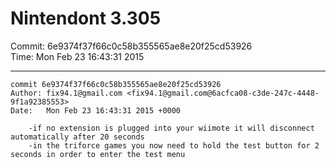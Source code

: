 # Nintendont 3.305
Commit: 6e9374f37f66c0c58b355565ae8e20f25cd53926  
Time: Mon Feb 23 16:43:31 2015   

-----

```
commit 6e9374f37f66c0c58b355565ae8e20f25cd53926
Author: fix94.1@gmail.com <fix94.1@gmail.com@6acfca08-c3de-247c-4448-9f1a92385553>
Date:   Mon Feb 23 16:43:31 2015 +0000

    -if no extension is plugged into your wiimote it will disconnect automatically after 20 seconds
    -in the triforce games you now need to hold the test button for 2 seconds in order to enter the test menu
```

